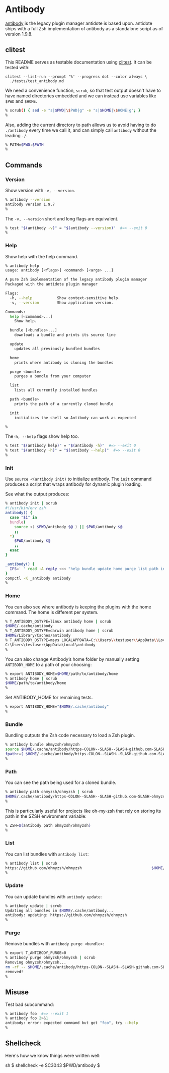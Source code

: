 # Antibody

[antibody][antibody] is the legacy plugin manager antidote is based upon. antidote ships
with a full Zsh implementation of antibody as a standalone script as of version 1.9.8.

## clitest

This README serves as testable documentation using [clitest][clitest]. It can be tested
with:

```
clitest --list-run --prompt '%' --progress dot --color always \
  ./tests/test_antibody.md
```

We need a convenience function, `scrub`, so that test output doesn't have to have named
directories embedded and we can instead use variables like `$PWD` and `$HOME`.

```sh
% scrub() { sed -e "s|$PWD|\$PWD|g" -e "s|$HOME|\$HOME|g"; }
%
```

Also, adding the current directory to path allows us to avoid having to do `./antibody`
every time we call it, and can simply call `antibody` without the leading `./`.

```sh
% PATH=$PWD:$PATH
%
```

## Commands

### Version

Show version with `-v, --version`.

```sh
% antibody --version
antibody version 1.9.7
%
```

The `-v, --version` short and long flags are equivalent.

```sh
% test "$(antibody -v)" = "$(antibody --version)"  #=> --exit 0
%
```

### Help

Show help with the help command.

```sh
% antibody help
usage: antibody [<flags>] <command> [<args> ...]

A pure Zsh implementation of the legacy antibody plugin manager
Packaged with the antidote plugin manager

Flags:
  -h, --help           Show context-sensitive help.
  -v, --version        Show application version.

Commands:
  help [<command>...]
    Show help.

  bundle [<bundles>...]
    downloads a bundle and prints its source line

  update
    updates all previously bundled bundles

  home
    prints where antibody is cloning the bundles

  purge <bundle>
    purges a bundle from your computer

  list
    lists all currently installed bundles

  path <bundle>
    prints the path of a currently cloned bundle

  init
    initializes the shell so Antibody can work as expected

%
```

The`-h, --help` flags show help too.

```sh
% test "$(antibody help)" = "$(antibody -h)"  #=> --exit 0
% test "$(antibody -h)" = "$(antibody --help)"  #=> --exit 0
%
```

### Init

Use `source <(antibody init)` to initialize antibody. The `init` command produces a
script that wraps antibody for dynamic plugin loading.

See what the output produces:

```sh
% antibody init | scrub
#!/usr/bin/env zsh
antibody() {
  case "$1" in
  bundle)
    source <( $PWD/antibody $@ ) || $PWD/antibody $@
    ;;
  *)
    $PWD/antibody $@
    ;;
  esac
}

_antibody() {
  IFS=' ' read -A reply <<< "help bundle update home purge list path init"
}
compctl -K _antibody antibody
%
```

### Home

You can also see where antibody is keeping the plugins with the home command. The home
is different per system.

```sh
% T_ANTIBODY_OSTYPE=linux antibody home | scrub
$HOME/.cache/antibody
% T_ANTIBODY_OSTYPE=darwin antibody home | scrub
$HOME/Library/Caches/antibody
% T_ANTIBODY_OSTYPE=msys LOCALAPPDATA=C:\\Users\\testuser\\AppData\\Local antibody home | scrub
C:\Users\testuser\AppData\Local\antibody
%
```

You can also change Antibody’s home folder by manually setting `ANTIBODY_HOME` to a path
of your choosing:

```sh
% export ANTIBODY_HOME=$HOME/path/to/antibody/home
% antibody home | scrub
$HOME/path/to/antibody/home
%
```

Set ANTIBODY_HOME for remaining tests.

```sh
% export ANTIBODY_HOME="$HOME/.cache/antibody"
%
```

### Bundle

Bundling outputs the Zsh code necessary to load a Zsh plugin.

```sh
% antibody bundle ohmyzsh/ohmyzsh
source $HOME/.cache/antibody/https-COLON--SLASH--SLASH-github.com-SLASH-ohmyzsh-SLASH-ohmyzsh/oh-my-zsh.sh
fpath+=( $HOME/.cache/antibody/https-COLON--SLASH--SLASH-github.com-SLASH-ohmyzsh-SLASH-ohmyzsh )
%
```

### Path

You can see the path being used for a cloned bundle.

```sh
% antibody path ohmyzsh/ohmyzsh | scrub
$HOME/.cache/antibody/https-COLON--SLASH--SLASH-github.com-SLASH-ohmyzsh-SLASH-ohmyzsh
%
```

This is particularly useful for projects like oh-my-zsh that rely on storing its path in
the $ZSH environment variable:

```sh
% ZSH=$(antibody path ohmyzsh/ohmyzsh)
%
```

### List

You can list bundles with `antibody list`:

```sh
% antibody list | scrub
https://github.com/ohmyzsh/ohmyzsh                               $HOME/.cache/antibody/https-COLON--SLASH--SLASH-github.com-SLASH-ohmyzsh-SLASH-ohmyzsh
%
```

### Update

You can update bundles with `antibody update`:

```sh
% antibody update | scrub
Updating all bundles in $HOME/.cache/antibody...
antibody: updating: https://github.com/ohmyzsh/ohmyzsh
%
```

### Purge

Remove bundles with `antibody purge <bundle>`:

```sh
% export T_ANTIBODY_PURGE=0
% antibody purge ohmyzsh/ohmyzsh | scrub
Removing ohmyzsh/ohmyzsh...
rm -rf -- $HOME/.cache/antibody/https-COLON--SLASH--SLASH-github.com-SLASH-ohmyzsh-SLASH-ohmyzsh
removed!
%
```

## Misuse

Test bad subcommand:

```sh
% antibody foo  #=> --exit 1
% antibody foo 2>&1
antibody: error: expected command but got "foo", try --help
%
```

## Shellcheck

Here's how we know things were written well:

sh
$ shellcheck -e SC3043 $PWD/antibody
$


[antibody]: https://github.com/getantibody/antibody
[clitest]: https://github.com/aureliojargas/clitest

